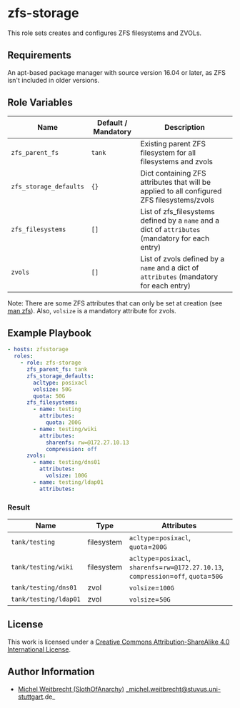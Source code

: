 # zfs-storage

This role sets creates and configures ZFS filesystems and ZVOLs.

## Requirements

An apt-based package manager with source version 16.04 or later, as ZFS isn't included in older versions.

## Role Variables

| Name                   | Default / Mandatory | Description                                                                                       |
|------------------------|---------------------|---------------------------------------------------------------------------------------------------|
| `zfs_parent_fs`        | `tank`              | Existing parent ZFS filesystem for all filesystems and zvols                                      |
| `zfs_storage_defaults` | `{}`                | Dict containing ZFS attributes that will be applied to all configured ZFS filesystems/zvols       |
| `zfs_filesystems`      | `[]`                | List of zfs_filesystems defined by a `name` and a dict of `attributes` (mandatory for each entry) |
| `zvols`                | `[]`                | List of zvols defined by a `name` and a dict of `attributes` (mandatory for each entry)           |

Note: There are some ZFS attributes that can only be set at creation (see [man zfs](https://linux.die.net/man/8/zfs)).
Also, `volsize` is a mandatory attribute for zvols.

## Example Playbook

```yml
- hosts: zfsstorage
  roles:
    - role: zfs-storage
      zfs_parent_fs: tank
      zfs_storage_defaults:
        acltype: posixacl
        volsize: 50G
        quota: 50G
      zfs_filesystems:
        - name: testing
          attributes:
            quota: 200G
        - name: testing/wiki
          attributes:
            sharenfs: rw=@172.27.10.13
            compression: off
      zvols:
        - name: testing/dns01
          attributes:
            volsize: 100G
        - name: testing/ldap01
          attributes:
```

### Result

| Name                  | Type       | Attributes                                                                              |
|-----------------------|------------|-----------------------------------------------------------------------------------------|
| `tank/testing`        | filesystem | `acltype`=`posixacl`, `quota`=`200G`                                                    |
| `tank/testing/wiki`   | filesystem | `acltype`=`posixacl`, `sharenfs`=`rw=@172.27.10.13`, `compression`=`off`, `quota`=`50G` |
| `tank/testing/dns01`  | zvol       | `volsize`=`100G`                                                                        |
| `tank/testing/ldap01` | zvol       | `volsize`=`50G`                                                                         |

## License

This work is licensed under a [Creative Commons Attribution-ShareAlike 4.0 International License](http://creativecommons.org/licenses/by-sa/4.0/).

## Author Information

 * [Michel Weitbrecht (SlothOfAnarchy)](https://github.com/SlothOfAnarchy) _michel.weitbrecht@stuvus.uni-stuttgart.de_
